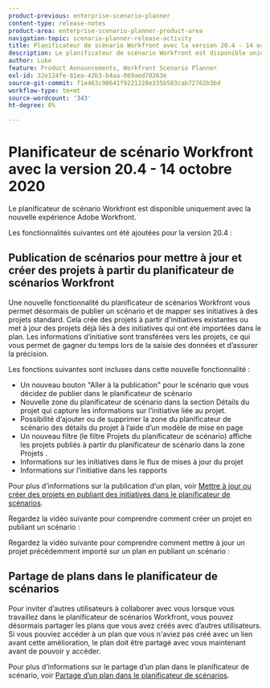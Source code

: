 ```yaml
---
product-previous: enterprise-scenario-planner
content-type: release-notes
product-area: enterprise-scenario-planner-product-area
navigation-topic: scenario-planner-release-activity
title: Planificateur de scénario Workfront avec la version 20.4 - 14 octobre 2020
description: Le planificateur de scénario Workfront est disponible uniquement avec la nouvelle expérience Adobe Workfront.
author: Luke
feature: Product Announcements, Workfront Scenario Planner
exl-id: 32e124fe-81ea-42b3-b4aa-069aed78263e
source-git-commit: f1e463c90641f9221228e335b583cab72762b3bd
workflow-type: tm+mt
source-wordcount: '343'
ht-degree: 0%

---
```


# Planificateur de scénario Workfront avec la version 20.4 - 14 octobre 2020

Le planificateur de scénario Workfront est disponible uniquement avec la nouvelle expérience Adobe Workfront.

Les fonctionnalités suivantes ont été ajoutées pour la version 20.4 :

## Publication de scénarios pour mettre à jour et créer des projets à partir du planificateur de scénarios Workfront

Une nouvelle fonctionnalité du planificateur de scénarios Workfront vous permet désormais de publier un scénario et de mapper ses initiatives à des projets standard. Cela crée des projets à partir d&#39;initiatives existantes ou met à jour des projets déjà liés à des initiatives qui ont été importées dans le plan. Les informations d’initiative sont transférées vers les projets, ce qui vous permet de gagner du temps lors de la saisie des données et d’assurer la précision.

Les fonctions suivantes sont incluses dans cette nouvelle fonctionnalité :

* Un nouveau bouton &quot;Aller à la publication&quot; pour le scénario que vous décidez de publier dans le planificateur de scénario
* Nouvelle zone du planificateur de scénario dans la section Détails du projet qui capture les informations sur l’initiative liée au projet.
* Possibilité d’ajouter ou de supprimer la zone du planificateur de scénario des détails du projet à l’aide d’un modèle de mise en page
* Un nouveau filtre (le filtre Projets du planificateur de scénario) affiche les projets publiés à partir du planificateur de scénario dans la zone Projets .
* Informations sur les initiatives dans le flux de mises à jour du projet
* Informations sur l’initiative dans les rapports

Pour plus d’informations sur la publication d’un plan, voir [Mettre à jour ou créer des projets en publiant des initiatives dans le planificateur de scénarios](../../../scenario-planner/publish-scenarios-update-projects.md).

Regardez la vidéo suivante pour comprendre comment créer un projet en publiant un scénario :

Regardez la vidéo suivante pour comprendre comment mettre à jour un projet précédemment importé sur un plan en publiant un scénario :

## Partage de plans dans le planificateur de scénarios

Pour inviter d’autres utilisateurs à collaborer avec vous lorsque vous travaillez dans le planificateur de scénarios Workfront, vous pouvez désormais partager les plans que vous avez créés avec d’autres utilisateurs. Si vous pouviez accéder à un plan que vous n&#39;aviez pas créé avec un lien avant cette amélioration, le plan doit être partagé avec vous maintenant avant de pouvoir y accéder.

Pour plus d’informations sur le partage d’un plan dans le planificateur de scénario, voir [Partage d’un plan dans le planificateur de scénarios](../../../scenario-planner/share-a-plan.md).

